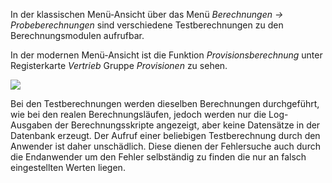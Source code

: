 In der klassischen Menü-Ansicht über das Menü *Berechnungen → Probeberechnungen* sind verschiedene Testberechnungen zu den  Berechnungsmodulen aufrufbar. 

In der modernen Menü-Ansicht ist die Funktion *Provisionsberechnung* unter Registerkarte *Vertrieb* Gruppe *Provisionen* zu sehen.

![](http://xpecto.github.io/docs/img/img_1461832876332.png)

Bei den Testberechnungen werden dieselben Berechnungen durchgeführt, wie bei den realen Berechnungsläufen, jedoch werden nur die Log-Ausgaben der Berechnungsskripte angezeigt, aber keine Datensätze in der Datenbank erzeugt. Der Aufruf einer beliebigen Testberechnung durch den Anwender ist daher unschädlich.
Diese dienen der Fehlersuche auch durch die Endanwender um den Fehler selbständig zu finden die nur an falsch eingestellten Werten liegen.
